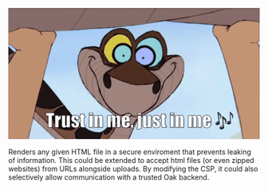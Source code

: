![image](./trustinme.gif)

Renders any given HTML file in a secure enviroment that prevents leaking of information. This could be extended to accept html files (or even zipped websites) from URLs alongside uploads. By modifying the CSP, it could also selectively allow communication with a trusted Oak backend.
